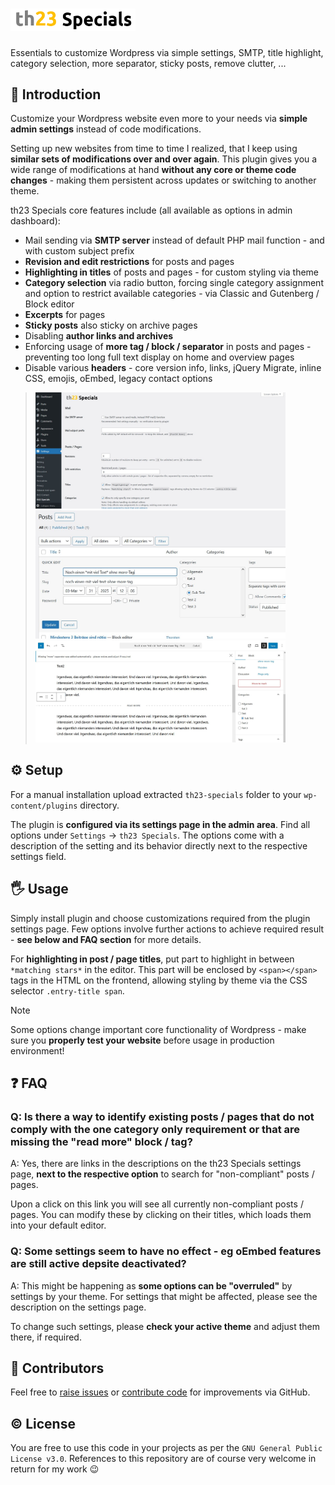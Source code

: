 # <img alt="th23 Specials" src="https://raw.githubusercontent.com/th23x/th23-specials/refs/heads/main/assets/icon-horizontal.png?v=6.0.3" width="200">

Essentials to customize Wordpress via simple settings, SMTP, title highlight, category selection, more separator, sticky posts, remove clutter, ...


## 🚀 Introduction

Customize your Wordpress website even more to your needs via **simple admin settings** instead of code modifications.

Setting up new websites from time to time I realized, that I keep using **similar sets of modifications over and over again**. This plugin gives you a wide range of modifications at hand **without any core or theme code changes** - making them persistent across updates or switching to another theme.

th23 Specials core features include (all available as options in admin dashboard):

* Mail sending via **SMTP server** instead of default PHP mail function - and with custom subject prefix
* **Revision and edit restrictions** for posts and pages
* **Highlighting in titles** of posts and pages - for custom styling via theme
* **Category selection** via radio button, forcing single category assignment and option to restrict available categories - via Classic and Gutenberg / Block editor
* **Excerpts** for pages
* **Sticky posts** also sticky on archive pages
* Disabling **author links and archives**
* Enforcing usage of **more tag / block / separator** in posts and pages - preventing too long full text display on home and overview pages
* Disable various **headers** - core version info, links, jQuery Migrate, inline CSS, emojis, oEmbed, legacy contact options

> <img alt="" title="Settings section in the admin dashboard with easy to reach options" src="https://raw.githubusercontent.com/th23x/th23-specials/refs/heads/main/assets/screenshot-1.jpg?v=6.0.3" width="400">
> <img alt="" title="Category selection (when limited to one per post) via radion buttons in the quick edit view" src="https://raw.githubusercontent.com/th23x/th23-specials/refs/heads/main/assets/screenshot-2.jpg?v=6.0.3" width="400">
> <img alt="" title="Enforced "read more" block in the Gutenberg / block editor" src="https://raw.githubusercontent.com/th23x/th23-specials/refs/heads/main/assets/screenshot-3.jpg?v=6.0.3" width="400">


## ⚙️ Setup

For a manual installation upload extracted `th23-specials` folder to your `wp-content/plugins` directory.

The plugin is **configured via its settings page in the admin area**. Find all options under `Settings` -> `th23 Specials`. The options come with a description of the setting and its behavior directly next to the respective settings field.


## 🖐️ Usage

Simply install plugin and choose customizations required from the plugin settings page. Few options involve further actions to achieve required result - **see below and FAQ section** for more details.

For **highlighting in post / page titles**, put part to highlight in between `*matching stars*` in the editor. This part will be enclosed by `<span></span>` tags in the HTML on the frontend, allowing styling by theme via the CSS selector `.entry-title span`.

> [!NOTE]
> Some options change important core functionality of Wordpress - make sure you **properly test your website** before usage in production environment!


## ❓ FAQ

### Q: Is there a way to identify **existing posts / pages that do not comply** with the one category only requirement or that are missing the "read more" block / tag? ###

A: Yes, there are links in the descriptions on the th23 Specials settings page, **next to the respective option** to search for "non-compliant" posts / pages.

Upon a click on this link you will see all currently non-compliant posts / pages. You can modify these by clicking on their titles, which loads them into your default editor.

### Q: Some **settings seem to have no effect** - eg oEmbed features are still active depsite deactivated? ###

A: This might be happening as **some options can be "overruled"** by settings by your theme. For settings that might be affected, please see the description on the settings page.

To change such settings, please **check your active theme** and adjust them there, if required.


## 🤝 Contributors

Feel free to [raise issues](https://github.com/th23x/th23-specials/issues) or [contribute code](https://github.com/th23x/th23-specials/pulls) for improvements via GitHub.


## ©️ License

You are free to use this code in your projects as per the `GNU General Public License v3.0`. References to this repository are of course very welcome in return for my work 😉
